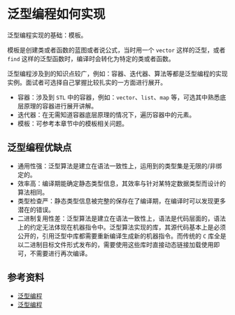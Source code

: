 # 泛型编程如何实现

泛型编程实现的基础：模板。

模板是创建类或者函数的蓝图或者说公式，当时用一个 `vector` 这样的泛型，或者 `find` 这样的泛型函数时，编译时会转化为特定的类或者函数。

泛型编程涉及到的知识点较广，例如：容器、迭代器、算法等都是泛型编程的实现实例。面试者可选择自己掌握比较扎实的一方面进行展开。

- 容器：涉及到 `STL` 中的容器，例如：`vector`、`list`、`map` 等，可选其中熟悉底层原理的容器进行展开讲解。
- 迭代器：在无需知道容器底层原理的情况下，遍历容器中的元素。
- 模板：可参考本章节中的模板相关问题。

## 泛型编程优缺点

- 通用性强：泛型算法是建立在语法一致性上，运用到的类型集是无限的/非绑定的。
- 效率高：编译期能确定静态类型信息，其效率与针对某特定数据类型而设计的算法相同。
- 类型检查严：静态类型信息被完整的保存在了编译期，在编译时可以发现更多潜在的错误。
- 二进制复用性差：泛型算法是建立在语法一致性上，语法是代码层面的，语法上的约定无法体现在机器指令中。泛型算法实现的库，其源代码基本上是必须公开的，引用泛型中库都需要重新编译生成新的机器指令。而传统的 `C` 库全是以二进制目标文件形式发布的，需要使用这些库时直接动态链接加载使用即可，不需要进行再次编译。

## 参考资料

- [泛型编程](https://baike.baidu.com/item/%E6%B3%9B%E5%9E%8B%E7%BC%96%E7%A8%8B/6787248?fr=aladdin)
- [泛型编程](https://www.jianshu.com/p/62aa00e2be32)
